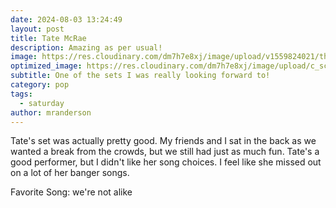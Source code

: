 ```yaml
---
date: 2024-08-03 13:24:49
layout: post
title: Tate McRae
description: Amazing as per usual!
image: https://res.cloudinary.com/dm7h7e8xj/image/upload/v1559824021/theme12_e0vxlr.jpg
optimized_image: https://res.cloudinary.com/dm7h7e8xj/image/upload/c_scale,w_380/v1559824021/theme12_e0vxlr.jpg
subtitle: One of the sets I was really looking forward to!
category: pop
tags:
  - saturday
author: mranderson
---
```


Tate's set was actually pretty good. My friends and I sat in the back as we wanted a break from the crowds, but we still had just as much fun. Tate's a good performer, but I didn't like her song choices. I feel like she missed out on a lot of her banger songs.

Favorite Song: we're not alike